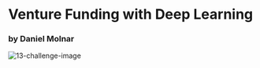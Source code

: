 # Venture Funding with Deep Learning
### by Daniel Molnar
![13-challenge-image](https://github.com/dxmolnar/venture_funding_with_deep_learning/assets/127795314/5e07feb9-3c8e-4b49-9eda-117752fb746f)
